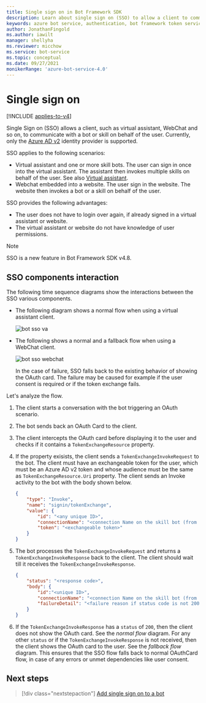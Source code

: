 ```yaml
---
title: Single sign on in Bot Framework SDK
description: Learn about single sign on (SSO) to allow a client to communicate with a bot or a skill.
keywords: azure bot service, authentication, bot framework token service
author: JonathanFingold
ms.author: iawilt
manager: shellyha
ms.reviewer: micchow
ms.service: bot-service
ms.topic: conceptual
ms.date: 09/27/2021
monikerRange: 'azure-bot-service-4.0'
---
```


# Single sign on

[!INCLUDE [applies-to-v4](../includes/applies-to-v4-current.md)]

Single Sign on (SSO) allows a client, such as virtual assistant, WebChat and so on, to communicate with a bot or skill on behalf of the user.
Currently, only the [Azure AD v2](./bot-builder-concept-identity-providers.md#azure-active-directory-identity-provider) identity provider is supported.

SSO applies to the following scenarios:

- Virtual assistant and one or more skill bots. The user can sign in once into the virtual assistant. The assistant then invokes multiple skills on behalf of the user. See also [Virtual assistant](./bot-builder-virtual-assistant-introduction.md).
- Webchat embedded into a website. The user sign in the website. The website then invokes a bot or a skill on behalf of the user.

SSO provides the following advantages:

- The user does not have to login over again, if already signed in a virtual assistant or website.
- The virtual assistant or website do not have knowledge of user permissions.

> [!NOTE]
> SSO is a new feature in Bot Framework SDK v4.8.

## SSO components interaction

The following time sequence diagrams show the interactions between the SSO various components.


- The following diagram shows a normal flow when using a virtual assistant client.

    ![bot sso va](media/concept-bot-authentication/bot-auth-sso-va-time-sequence.PNG)


- The following shows a normal and a fallback flow when using a WebChat client.

    ![bot sso webchat](media/concept-bot-authentication/bot-auth-sso-webchat-time-sequence.PNG)

    In the case of failure, SSO falls back to the existing behavior of showing the OAuth card.
    The failure may be caused for example if the user consent is required or if the token exchange fails.

Let's analyze the flow.

1. The client starts a conversation with the bot triggering an OAuth scenario.
1. The bot sends back an OAuth Card to the client.
1. The client intercepts the OAuth card before displaying it to the user and checks if it contains a `TokenExchangeResource` property.
1. If the property exisists, the client sends a `TokenExchangeInvokeRequest` to the bot. The client must have an exchangeable token for the user, which must be an Azure AD v2 token and whose audience must be the same as `TokenExchangeResource.Uri` property. <!-- For an example on how to get the user's exchangeable token, please refer to this [Webchat Sample (TBD)](https://linkrequired). --> The client sends an Invoke activity to the bot with the body shown below.

    ```json
    {
        "type": "Invoke",
        "name": "signin/tokenExchange",
        "value": {
            "id": "<any unique ID>",
            "connectionName": "<connection Name on the skill bot (from the OAuth Card)>",
            "token": "<exchangeable token>"
        }
    }
    ```

1. The bot processes the `TokenExchangeInvokeRequest` and returns a `TokenExchangeInvokeResponse` back to the client. The
client should wait till it receives the `TokenExchangeInvokeResponse`.

    ```json
    {
        "status": "<response code>",
        "body": {
            "id":"<unique ID>",
            "connectionName": "<connection Name on the skill bot (from the OAuth Card)>",
            "failureDetail": "<failure reason if status code is not 200, null otherwise>"
        }
    }
    ```

1. If the `TokenExchangeInvokeResponse` has a `status` of `200`, then the client does not show the OAuth card. See the *normal flow* diagram. For any other `status` or if the `TokenExchangeInvokeResponse` is not received, then the client shows the OAuth card to the user. See the *fallback flow* diagram. This ensures that the SSO flow falls back to normal OAuthCard flow, in case of any errors or unmet dependencies like user consent.

## Next steps

> [!div class="nextstepaction"]
> [Add single sign on to a bot](bot-builder-authentication-sso.md)
